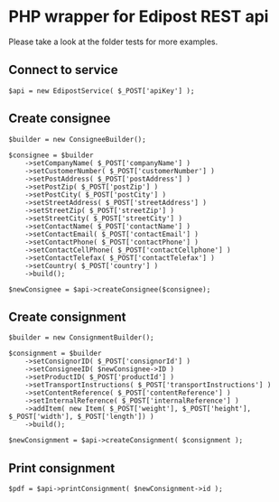 PHP wrapper for Edipost REST api
==================================

Please take a look at the folder tests for more examples.


Connect to service
-------------------
```
$api = new EdipostService( $_POST['apiKey'] );
```


Create consignee
-----------------
```
$builder = new ConsigneeBuilder();

$consignee = $builder
	->setCompanyName( $_POST['companyName'] )
	->setCustomerNumber( $_POST['customerNumber'] )
	->setPostAddress( $_POST['postAddress'] )
	->setPostZip( $_POST['postZip'] )
	->setPostCity( $_POST['postCity'] )
	->setStreetAddress( $_POST['streetAddress'] )
	->setStreetZip( $_POST['streetZip'] )
	->setStreetCity( $_POST['streetCity'] )
	->setContactName( $_POST['contactName'] )
	->setContactEmail( $_POST['contactEmail'] )
	->setContactPhone( $_POST['contactPhone'] )
	->setContactCellPhone( $_POST['contactCellphone'] )
	->setContactTelefax( $_POST['contactTelefax'] )
	->setCountry( $_POST['country'] )
	->build();

$newConsignee = $api->createConsignee($consignee);
```


Create consignment
------------------
```
$builder = new ConsignmentBuilder();

$consignment = $builder
	->setConsignorID( $_POST['consignorId'] )
	->setConsigneeID( $newConsignee->ID )
	->setProductID( $_POST['productId'] )
	->setTransportInstructions( $_POST['transportInstructions'] )
	->setContentReference( $_POST['contentReference'] )
	->setInternalReference( $_POST['internalReference'] )
	->addItem( new Item( $_POST['weight'], $_POST['height'], $_POST['width'], $_POST['length']) )
	->build();

$newConsignment = $api->createConsignment( $consignment );
```


Print consignment
-----------------
```
$pdf = $api->printConsignment( $newConsignment->id );
```
